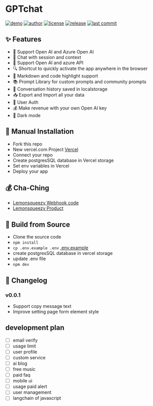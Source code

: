 # GPTchat

[![demo][live-demo]][live-demo-url]
[![author][author-image]][author-url]
[![license][license-image]][license-url]
[![release][release-image]][release-url]
[![last commit][last-commit-image]][last-commit-url]

[live-demo]: https://img.shields.io/badge/Live-Demo-green.svg
[live-demo-url]: https://ai.mojotv.cn/
[author-image]: https://img.shields.io/badge/Eric-Zhou-blue.svg
[author-url]: https://github.com/mojocn
[license-image]: https://img.shields.io/badge/license-GNU-blue.svg
[license-url]: https://github.com/mojocn/gptchat/blob/run_migrate/LICENSE
[release-image]: https://img.shields.io/github/v/release/mojocn/gptchat?color=blue
[release-url]: https://github.com/mojocn/gptchat/releases/latest
[last-commit-image]: https://img.shields.io/github/last-commit/mojocn/gptchat?label=last%20commit
[last-commit-url]: https://github.com/mojocn/gptchat/commits

## ✨ Features

- 🤖 Support Open AI and Azure Open AI
- 💬 Chat with session and context
- 🚀 Support Open AI and azure API
- 🔍 Shortcut to quickly activate the app anywhere in the browser
- 🎨 Markdown and code highlight support
- 📚 Prompt Library for custom prompts and community prompts
- 💾 Conversation history saved in localstorage
- 📥 Export and Import all your data
- 🔗 User Auth
- 💰 Make revenue with your own Open AI key
- 🌙 Dark mode

## 🔧 Manual Installation

- Fork this repo
- New vercel.com Project [Vercel](https://vercel.com/)
- Connect your repo
- Create postgresSQL database in Vercel storage
- Set env variables in Vercel
- Deploy your app

## 💰 Cha-Ching

- [Lemonsqueezy Webhook code](https://github.com/mojocn/gptchat/blob/run_migrate/app/api/webhook/lemon/route.tsx)
- [Lemonsqueezy Product](https://mojoai.lemonsqueezy.com/checkout?cart=a34be65a-10d2-48dc-b1e7-6ed70d7bacc4)

## 🔨 Build from Source

- Clone the source code
- `npm install`
- `cp .env.example .env` [.env.example](https://github.com/mojocn/gptchat/blob/run_migrate/.env.example)
- create postgresSQL database in vercel storage
- update .env file
- `npm dev`

## 📜 Changelog

### v0.0.1

- Support copy message text
- Improve setting page form element style

## development plan

- [ ] email verify
- [ ] usage limit
- [ ] user profile
- [ ] custom service
- [ ] ai blog
- [ ] free music
- [ ] paid faq
- [ ] mobile ui
- [ ] usage paid alert
- [ ] user management
- [ ] langchain of javascript
